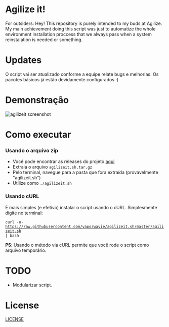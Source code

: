 # Agilize it!
For outsiders: Hey! This repository is purely intended to my buds at Agilize. My main achievement doing this script was just to automatize the whole environment installation proccess that we always pass when a system reinstalation is needed or something. 

# Updates
O script vai ser atualizado conforme a equipe relate bugs e melhorias. Os pacotes básicos já estão devidamente configurados :)

# Demonstração
![agilizeit screenshot](https://raw.githubusercontent.com/vaporwavie/agilizeit/master/agilizeit.png )

# Como executar

### Usando o arquivo zip

- Você pode encontrar as releases do projeto [aqui](https://github.com/vaporwavie/agilizeit.sh/releases)
- Extraia o arquivo <code>agilizeit.sh.tar.gz</code>
- Pelo terminal, navegue para a pasta que fora extraída (provavelmente "agilizeit.sh")
- Utilize como <code>./agilizeit.sh</code>

### Usando cURL

É mais simples (e efetivo) instalar o script usando  o cURL. Simplesmente digite no terminal:

<code>curl -o- https://raw.githubusercontent.com/vaporwavie/agilizeit.sh/master/agilizeit.sh | bash</code>

**PS**: Usando o método via cURL permite que você rode o script como arquivo temporário.

# TODO

* Modularizar script.

# License
[LICENSE](LICENSE)
